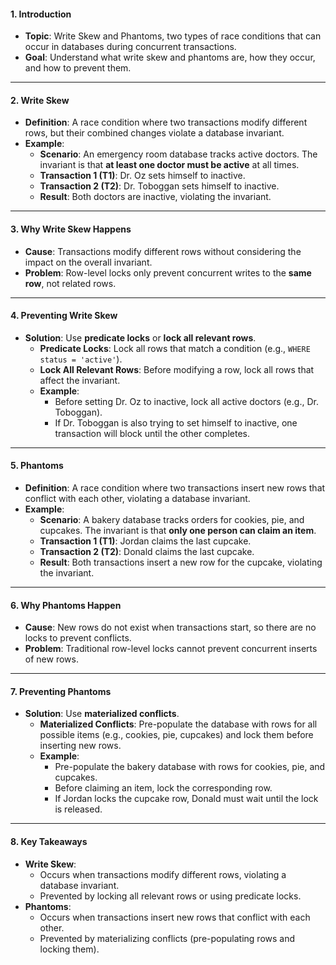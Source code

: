 
#### **1. Introduction**
- **Topic**: Write Skew and Phantoms, two types of race conditions that can occur in databases during concurrent transactions.
- **Goal**: Understand what write skew and phantoms are, how they occur, and how to prevent them.

---

#### **2. Write Skew**
- **Definition**: A race condition where two transactions modify different rows, but their combined changes violate a database invariant.
- **Example**:
  - **Scenario**: An emergency room database tracks active doctors. The invariant is that **at least one doctor must be active** at all times.
  - **Transaction 1 (T1)**: Dr. Oz sets himself to inactive.
  - **Transaction 2 (T2)**: Dr. Toboggan sets himself to inactive.
  - **Result**: Both doctors are inactive, violating the invariant.

---

#### **3. Why Write Skew Happens**
- **Cause**: Transactions modify different rows without considering the impact on the overall invariant.
- **Problem**: Row-level locks only prevent concurrent writes to the **same row**, not related rows.

---

#### **4. Preventing Write Skew**
- **Solution**: Use **predicate locks** or **lock all relevant rows**.
  - **Predicate Locks**: Lock all rows that match a condition (e.g., `WHERE status = 'active'`).
  - **Lock All Relevant Rows**: Before modifying a row, lock all rows that affect the invariant.
  - **Example**:
    - Before setting Dr. Oz to inactive, lock all active doctors (e.g., Dr. Toboggan).
    - If Dr. Toboggan is also trying to set himself to inactive, one transaction will block until the other completes.

---

#### **5. Phantoms**
- **Definition**: A race condition where two transactions insert new rows that conflict with each other, violating a database invariant.
- **Example**:
  - **Scenario**: A bakery database tracks orders for cookies, pie, and cupcakes. The invariant is that **only one person can claim an item**.
  - **Transaction 1 (T1)**: Jordan claims the last cupcake.
  - **Transaction 2 (T2)**: Donald claims the last cupcake.
  - **Result**: Both transactions insert a new row for the cupcake, violating the invariant.

---

#### **6. Why Phantoms Happen**
- **Cause**: New rows do not exist when transactions start, so there are no locks to prevent conflicts.
- **Problem**: Traditional row-level locks cannot prevent concurrent inserts of new rows.

---

#### **7. Preventing Phantoms**
- **Solution**: Use **materialized conflicts**.
  - **Materialized Conflicts**: Pre-populate the database with rows for all possible items (e.g., cookies, pie, cupcakes) and lock them before inserting new rows.
  - **Example**:
    - Pre-populate the bakery database with rows for cookies, pie, and cupcakes.
    - Before claiming an item, lock the corresponding row.
    - If Jordan locks the cupcake row, Donald must wait until the lock is released.

---

#### **8. Key Takeaways**
- **Write Skew**:
  - Occurs when transactions modify different rows, violating a database invariant.
  - Prevented by locking all relevant rows or using predicate locks.
- **Phantoms**:
  - Occurs when transactions insert new rows that conflict with each other.
  - Prevented by materializing conflicts (pre-populating rows and locking them).

